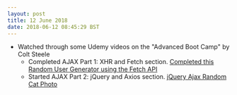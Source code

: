 ```yaml
---
layout: post
title: 12 June 2018 
date: 2018-06-12 08:45:29 BST
---
```

+ Watched through some Udemy videos on the "Advanced Boot Camp" by Colt Steele 
  - Completed AJAX Part 1: XHR and Fetch section. [Completed this Random User Generator using the Fetch API](https://codepen.io/JackTheWebDev/full/mKmrwQ)
  - Started AJAX Part 2: jQuery and Axios section. [jQuery Ajax Random Cat Photo](https://codepen.io/JackTheWebDev/full/NzjvaK)
